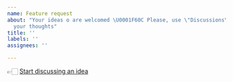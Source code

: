 ```yaml
---
name: Feature request
about: "Your ideas o are welcomed \U0001F60C Please, use \"Discussions\" to share
  your thoughts"
title: ''
labels: ''
assignees: ''

---
```


👉🏻 [Start discussing an idea](https://github.com/Radiokot/photoprism-android-client/discussions/new?category=ideas)
